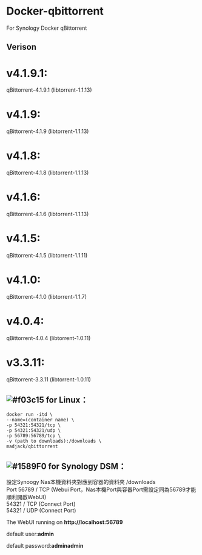 # Docker-qbittorrent
For Synology Docker qBittorrent
## **Verison**
# v4.1.9.1:
qBittorrent-4.1.9.1  (libtorrent-1.1.13)
# v4.1.9:
qBittorrent-4.1.9  (libtorrent-1.1.13)
# v4.1.8:
qBittorrent-4.1.8  (libtorrent-1.1.13)
# v4.1.6:
qBittorrent-4.1.6  (libtorrent-1.1.13)
# v4.1.5:
qBittorrent-4.1.5  (libtorrent-1.1.11)
# v4.1.0:
qBittorrent-4.1.0  (libtorrent-1.1.7)
# v4.0.4:
qBittorrent-4.0.4  (libtorrent-1.0.11)
# v3.3.11:
qBittorrent-3.3.11 (libtorrent-1.0.11)

## ![#f03c15](https://fi.madjack.info/red.png) **for Linux：**  
`docker run -itd \`  
`--name=(container name) \`  
`-p 54321:54321/tcp \`  
`-p 54321:54321/udp \`  
`-p 56789:56789/tcp \`  
`-v (path to downloads):/downloads \`  
`madjack/qbittorrent`

## ![#1589F0](https://fi.madjack.info/blue.png) **for Synology DSM：**  
設定Synoogy Nas本機資料夾對應到容器的資料夾 /downloads  
Port 56789 / TCP (Webui Port，Nas本機Port與容器Port需設定同為56789才能順利開啟WebUI)  
54321 / TCP (Connect Port)  
54321 / UDP (Connect Port)

The WebUI running on **http://localhost:56789**

default user:**admin**

default password:**adminadmin**

